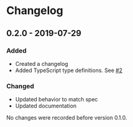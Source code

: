 # Changelog

## 0.2.0 - 2019-07-29
### Added
- Created a changelog
- Added TypeScript type definitions. See [#2](https://github.com/helmetjs/clearsitedata/pull/2)

### Changed
- Updated behavior to match spec
- Updated documentation

No changes were recorded before version 0.1.0.
